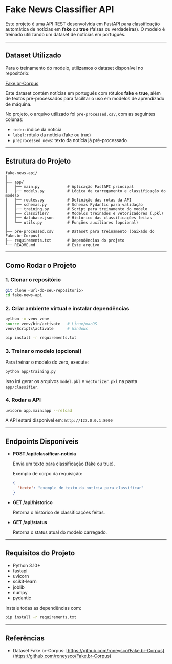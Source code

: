 
# Fake News Classifier API

Este projeto é uma API REST desenvolvida em FastAPI para classificação automática de notícias em **fake** ou **true** (falsas ou verdadeiras). O modelo é treinado utilizando um dataset de notícias em português.

---

## Dataset Utilizado

Para o treinamento do modelo, utilizamos o dataset disponível no repositório:

[Fake.br-Corpus](https://github.com/roneysco/Fake.br-Corpus)

Este dataset contém notícias em português com rótulos **fake** e **true**, além de textos pré-processados para facilitar o uso em modelos de aprendizado de máquina.

No projeto, o arquivo utilizado foi `pre-processed.csv`, com as seguintes colunas:

- `index`: índice da notícia  
- `label`: rótulo da notícia (fake ou true)  
- `preprocessed_news`: texto da notícia já pré-processado  

---

## Estrutura do Projeto

```text
fake-news-api/
│
├── app/
│   ├── main.py            # Aplicação FastAPI principal
│   ├── models.py          # Lógica de carregamento e classificação do modelo
│   ├── routes.py          # Definição das rotas da API
│   ├── schemas.py         # Schemas Pydantic para validação
│   ├── training.py        # Script para treinamento do modelo
│   ├── classifier/        # Modelos treinados e vetorizadores (.pkl)
│   ├── database.json      # Histórico das classificações feitas
│   └── utils.py           # Funções auxiliares (opcional)
│
├── pre-processed.csv      # Dataset para treinamento (baixado do Fake.br-Corpus)
├── requirements.txt       # Dependências do projeto
└── README.md              # Este arquivo
```
---

## Como Rodar o Projeto

### 1. Clonar o repositório

```bash
git clone <url-do-seu-repositorio>
cd fake-news-api
````

### 2. Criar ambiente virtual e instalar dependências

```bash
python -m venv venv
source venv/bin/activate   # Linux/macOS
venv\Scripts\activate      # Windows

pip install -r requirements.txt
```

### 3. Treinar o modelo (opcional)

Para treinar o modelo do zero, execute:

```bash
python app/training.py
```

Isso irá gerar os arquivos `model.pkl` e `vectorizer.pkl` na pasta `app/classifier`.

### 4. Rodar a API

```bash
uvicorn app.main:app --reload
```

A API estará disponível em: `http://127.0.0.1:8000`

---

## Endpoints Disponíveis

* **POST /api/classificar-noticia**

  Envia um texto para classificação (fake ou true).

  Exemplo de corpo da requisição:

  ```json
  {
    "texto": "exemplo de texto da notícia para classificar"
  }
  ```

* **GET /api/historico**

  Retorna o histórico de classificações feitas.

* **GET /api/status**

  Retorna o status atual do modelo carregado.

---

## Requisitos do Projeto

* Python 3.10+
* fastapi
* uvicorn
* scikit-learn
* joblib
* numpy
* pydantic

Instale todas as dependências com:

```bash
pip install -r requirements.txt
```

---

## Referências

* Dataset Fake.br-Corpus: [https://github.com/roneysco/Fake.br-Corpus](https://github.com/roneysco/Fake.br-Corpus)
